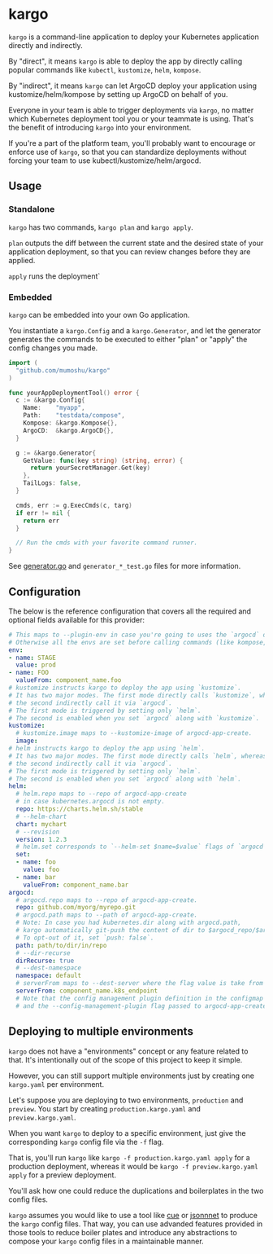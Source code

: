 # kargo

`kargo` is a command-line application to deploy your Kubernetes application directly and indirectly.

By "direct", it means `kargo` is able to deploy the app by directly calling popular commands like `kubectl`, `kustomize`, `helm`, `kompose`.

By "indirect", it means `kargo` can let ArgoCD deploy your application using kustomize/helm/kompose by setting up ArgoCD on behalf of you.

Everyone in your team is able to trigger deployments via `kargo`, no matter which Kubernetes deployment tool you or your teammate is using. That's the benefit of introducing `kargo` into your environment.

If you're a part of the platform team, you'll probably want to
encourage or enforce use of `kargo`, so that you can standardize
deployments without forcing your team to use kubectl/kustomize/helm/argocd.

## Usage

### Standalone

`kargo` has two commands, `kargo plan` and `kargo apply`.

`plan` outputs the diff between the current state and the desired state of your application deployment, so that you can review changes before they are applied.

`apply` runs the deployment`

### Embedded

`kargo` can be embedded into your own Go application.

You instantiate a `kargo.Config` and a `kargo.Generator`, and let the generator generates the commands to be executed to either "plan" or "apply" the config changes you made.


```go
import (
  "github.com/mumoshu/kargo"
)

func yourAppDeploymentTool() error {
  c := &kargo.Config{
    Name:    "myapp",
    Path:    "testdata/compose",
    Kompose: &kargo.Kompose{},
    ArgoCD:  &kargo.ArgoCD{},
  }

  g := &kargo.Generator{
    GetValue: func(key string) (string, error) {
      return yourSecretManager.Get(key)
    },
    TailLogs: false,
  }

  cmds, err := g.ExecCmds(c, targ)
  if err != nil {
    return err
  }

  // Run the cmds with your favorite command runner.
}
```

See [generator.go](./generator.go) and `generator_*_test.go` files for more information.

## Configuration

The below is the reference configuration that covers all the required and optional fields available for this provider:

```yaml
# This maps to --plugin-env in case you're going to uses the `argocd` option below.
# Otherwise all the envs are set before calling commands (like kompose, kustomize, kubectl, helm, etc.)
env:
- name: STAGE
  value: prod
- name: FOO
  valueFrom: component_name.foo
# kustomize instructs kargo to deploy the app using `kustomize`.
# It has two major modes. The first mode directly calls `kustomize`, whereas
# the second indirectly call it via `argocd`.
# The first mode is triggered by setting only `helm`.
# The second is enabled when you set `argocd` along with `kustomize`.
kustomize:
  # kustomize.image maps to --kustomize-image of argocd-app-create.
  image:
# helm instructs kargo to deploy the app using `helm`.
# It has two major modes. The first mode directly calls `helm`, whereas
# the second indirectly call it via `argocd`.
# The first mode is triggered by setting only `helm`.
# The second is enabled when you set `argocd` along with `helm`.
helm:
  # helm.repo maps to --repo of argocd-app-create
  # in case kubernetes.argocd is not empty.
  repo: https://charts.helm.sh/stable
  # --helm-chart
  chart: mychart
  # --revision
  version: 1.2.3
  # helm.set corresponds to `--helm-set $name=$value` flags of `argocd app create` command
  set:
  - name: foo
    value: foo
  - name: bar
    valueFrom: component_name.bar
argocd:
  # argocd.repo maps to --repo of argocd-app-create.
  repo: github.com/myorg/myrepo.git
  # argocd.path maps to --path of argocd-app-create.
  # Note: In case you had kubernetes.dir along with argocd.path,
  # kargo automatically git-push the content of dir to $argocd_repo/$argocd_path.
  # To opt-out of it, set `push: false`.
  path: path/to/dir/in/repo
  # --dir-recurse
  dirRecurse: true
  # --dest-namespace
  namespace: default
  # serverFrom maps to --dest-server where the flag value is take from the output of another kargo component
  serverFrom: component_name.k8s_endpoint
  # Note that the config management plugin definition in the configmap
  # and the --config-management-plugin flag passed to argocd-app-create # command is auto-generated.
```

## Deploying to multiple environments

`kargo` does not have a "environments" concept or any feature related to that.
It's intentionally out of the scope of this project to keep it simple.

However, you can still support multiple environments just by creating one `kargo.yaml` per environment.

Let's suppose you are deploying to two environments, `production` and `preview`.
You start by creating `production.kargo.yaml` and `preview.kargo.yaml`.

When you want `kargo` to deploy to a specific environment, just give the corresponding `kargo` config file via the `-f` flag.

That is, you'll run `kargo` like `kargo -f production.kargo.yaml apply` for a production deployment, whereas it would be `kargo -f preview.kargo.yaml apply` for a preview deployment.

You'll ask how one could reduce the duplications and boilerplates in the two config files.

`kargo` assumes you would like to use a tool like [cue](https://cuelang.org/) or [jsonnnet](https://jsonnet.org/) to produce the `kargo` config files. That way, you can use advanded features provided in those tools to reduce boiler plates and introduce any abstractions to compose your `kargo` config files in a maintainable manner.

